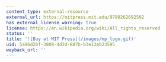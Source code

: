 ```yaml
---
content_type: external-resource
external_url: https://mitpress.mit.edu/9780262692502
has_external_license_warning: true
license: https://en.wikipedia.org/wiki/All_rights_reserved
status: ''
title: '![Buy at MIT Press](/images/mp_logo.gif)'
uid: 5a96d2bf-3808-4d3d-887b-b3e13eb23595
wayback_url: ''
---
```


